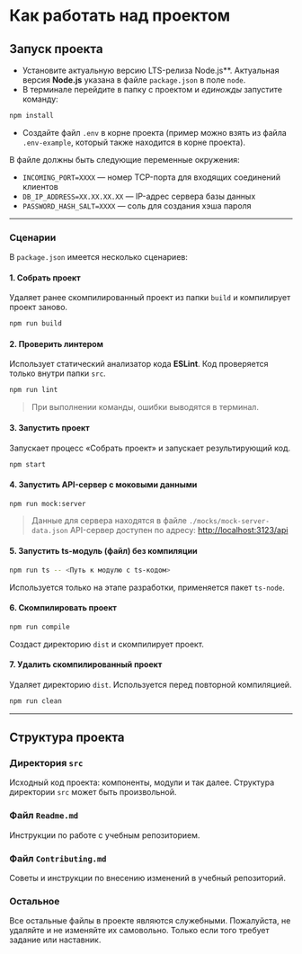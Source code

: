 # Как работать над проектом

## Запуск проекта

- Установите актуальную версию LTS-релиза Node.js**. Актуальная версия **Node.js** указана в файле `package.json` в поле `node`.
- В терминале перейдите в папку с проектом и _единожды_ запустите команду:

```bash
npm install
```

- Создайте файл `.env` в корне проекта (пример можно взять из файла `.env-example`, который также находится в корне проекта).

В файле должны быть следующие переменные окружения:

  - `INCOMING_PORT=XXXX` — номер TCP-порта для входящих соединений клиентов
  - `DB_IP_ADDRESS=XX.XX.XX.XX` — IP-адрес сервера базы данных
  - `PASSWORD_HASH_SALT=XXXX` — соль для создания хэша пароля

---

### Сценарии

В `package.json` имеется несколько сценариев:

#### 1. Собрать проект

Удаляет ранее скомпилированный проект из папки `build` и компилирует проект заново.

```bash
npm run build
```

#### 2. Проверить линтером

Использует статический анализатор кода **ESLint**. Код проверяется только внутри папки `src`.

```bash
npm run lint
```

> При выполнении команды, ошибки выводятся в терминал.


#### 3. Запустить проект
Запускает процесс «Собрать проект» и запускает результирующий код.

```bash
npm start
```

#### 4. Запустить API-сервер с моковыми данными

```bash
npm run mock:server
```

> Данные для сервера находятся в файле `./mocks/mock-server-data.json`
> API-сервер доступен по адресу: [http://localhost:3123/api](http://localhost:3123/api)

#### 5. Запустить ts-модуль (файл) без компиляции

```bash
npm run ts -- <Путь к модулю с ts-кодом>
```

Используется только на этапе разработки, применяется пакет `ts-node`.

#### 6. Скомпилировать проект

```bash
npm run compile
```

Создаст директорию `dist` и скомпилирует проект.

#### 7. Удалить скомпилированный проект

Удаляет директорию `dist`. Используется перед повторной компиляцией.

```bash
npm run clean
```

---

## Структура проекта

### Директория `src`

Исходный код проекта: компоненты, модули и так далее. Структура директории `src` может быть произвольной.

### Файл `Readme.md`

Инструкции по работе с учебным репозиторием.

### Файл `Contributing.md`

Советы и инструкции по внесению изменений в учебный репозиторий.

### Остальное

Все остальные файлы в проекте являются служебными. Пожалуйста, не удаляйте и не изменяйте их самовольно. Только если того требует задание или наставник.
